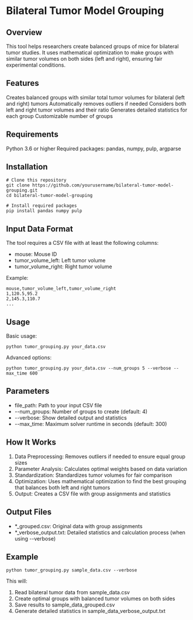 # Bilateral Tumor Model Grouping

## Overview
This tool helps researchers create balanced groups of mice for bilateral tumor studies. It uses mathematical optimization to make groups with similar tumor volumes on both sides (left and right), ensuring fair experimental conditions.

## Features

Creates balanced groups with similar total tumor volumes for bilateral (left and right) tumors
Automatically removes outliers if needed
Considers both left and right tumor volumes and their ratio
Generates detailed statistics for each group
Customizable number of groups

## Requirements

Python 3.6 or higher
Required packages: pandas, numpy, pulp, argparse

## Installation

```
# Clone this repository
git clone https://github.com/yourusername/bilateral-tumor-model-grouping.git
cd bilateral-tumor-model-grouping

# Install required packages
pip install pandas numpy pulp

```
## Input Data Format
The tool requires a CSV file with at least the following columns:
- mouse: Mouse ID
- tumor_volume_left: Left tumor volume
- tumor_volume_right: Right tumor volume

Example:
```
mouse,tumor_volume_left,tumor_volume_right
1,120.5,95.2
2,145.3,110.7
...
```
## Usage
Basic usage:
```
python tumor_grouping.py your_data.csv
```
Advanced options:
```
python tumor_grouping.py your_data.csv --num_groups 5 --verbose --max_time 600
```
## Parameters

- file_path: Path to your input CSV file
- --num_groups: Number of groups to create (default: 4)
- --verbose: Show detailed output and statistics
- --max_time: Maximum solver runtime in seconds (default: 300)

## How It Works

1. Data Preprocessing: Removes outliers if needed to ensure equal group sizes
2. Parameter Analysis: Calculates optimal weights based on data variation
3. Standardization: Standardizes tumor volumes for fair comparison
4. Optimization: Uses mathematical optimization to find the best grouping that balances both left and right tumors
5. Output: Creates a CSV file with group assignments and statistics

## Output Files

- *_grouped.csv: Original data with group assignments
- *_verbose_output.txt: Detailed statistics and calculation process (when using --verbose)

## Example
```
python tumor_grouping.py sample_data.csv --verbose
```
This will:

1. Read bilateral tumor data from sample_data.csv
2. Create optimal groups with balanced tumor volumes on both sides
3. Save results to sample_data_grouped.csv
4. Generate detailed statistics in sample_data_verbose_output.txt
